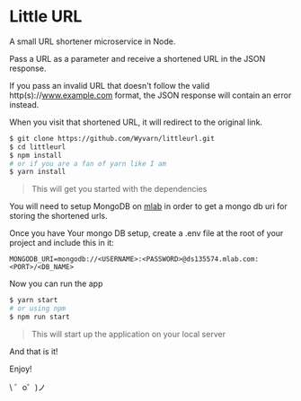 Little URL
=========================

A small URL shortener microservice in Node.

Pass a URL as a parameter and receive a shortened URL in the JSON response.

If you pass an invalid URL that doesn't follow the valid http(s)://www.example.com format, the JSON response will contain an error instead.

When you visit that shortened URL, it will redirect to the original link.

```bash
$ git clone https://github.com/Wyvarn/littleurl.git
$ cd littleurl
$ npm install
# or if you are a fan of yarn like I am
$ yarn install
```
> This will get you started with the dependencies

You will need to setup MongoDB on [mlab](https://mlab.com) in order to get a mongo db uri for storing the shortened urls.

Once you have Your mongo DB setup, create a .env file at the root of your project and include this in it:

```plain
MONGODB_URI=mongodb://<USERNAME>:<PASSWORD>@ds135574.mlab.com:<PORT>/<DB_NAME>
```

Now you can run the app

```bash
$ yarn start
# or using npm
$ npm run start
```
> This will start up the application on your local server

And that is it!

Enjoy!

\ ゜o゜)ノ
